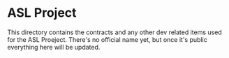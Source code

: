# ASL Project

This directory contains the contracts and any other dev related items used for the ASL Proeject. There's no official name yet, but once it's public everything here will be updated.
